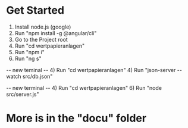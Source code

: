 # Get Started
1) Install node.js (google)
2) Run "npm install -g @angular/cli"
3) Go to the Project root
4) Run "cd wertpapieranlagen"
5) Run "npm i"
6) Run "ng s"

-- new teminal --
4) Run "cd wertpapieranlagen"
4) Run "json-server --watch src/db.json"

-- new terminal --
4) Run "cd wertpapieranlagen"
6) Run "node src/server.js"

# More is in the "docu" folder